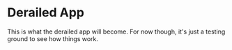 # Derailed App
This is what the derailed app will become. For now though, it's just a testing ground to see how things work.
